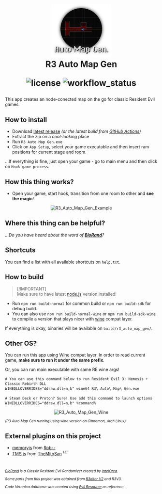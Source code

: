 <h1 align="center">
    <img src="App/img/icon.png" alt="R3_auto_map_gen_icon" title="R3 Auto Map Gen." width="200"/>
    <br>R3 Auto Map Gen<br>
    <p align="center">
        <img alt="license" src="https://img.shields.io/github/license/themitosan/R3-Auto-Map-Gen">
        <img alt="workflow_status" src="https://img.shields.io/github/actions/workflow/status/themitosan/R3-Auto-Map-Gen/main.yaml?style=plastic">
    </p>
</h1>
  
This app creates an node-conected map on the go for classic Resident Evil games.

## How to install
- Download [latest release](https://github.com/themitosan/R3-Auto-Map-Gen/releases) _(or the latest build from [GitHub Actions](https://github.com/themitosan/R3-Auto-Map-Gen/actions))_
- Extract the zip on a _cool-looking_ place
- Run `R3 Auto Map Gen.exe`
- Click on `App Setup`, select your game executable and then insert ram positions for current stage and room.

...If everything is fine, just open your game - go to main menu and then click on `Hook game process`.

## How this thing works?
- Open your game, start hook, transition from one room to other and **see the magic**!

<p align="center">
<img src="https://github.com/themitosan/R3-Auto-Map-Gen/blob/main/example.png?raw=true" alt="R3_Auto_Map_Gen_Example" width="800"/>
</p>

## Where this thing can be helpful?
_...Do you have heard about the word of **[BioRand](https://github.com/IntelOrca/biorand)**?_

## Shortcuts
You can find a list with all available shortcuts on `help.txt`.

## How to build

> [!IMPORTANT]\
> Make sure to have latest [node.js](https://nodejs.org) version installed!

- Run `npm run build-normal` for common build or `npm run build-sdk` for debug build.
- You can also use `npm run build-normal-wine` or `npm run build-sdk-wine` to compile a version that plays nicer with [wine](https://www.winehq.org) compat layer.

If everything is okay, binaries will be available on `build/r3_auto_map_gen/`.

## Other OS?
You can run this app using [Wine](https://www.winehq.org) compat layer.
In order to read current game, **make sure to run it under the same prefix**.

Or, you can run main executable with same RE wine args!

```shell
# You can use this command below to run Resident Evil 3: Nemesis + Classic Rebirth DLL
WINEDLLOVERRIDES="ddraw.dll=n,b" wine64 R3\ Auto\ Map\ Gen.exe

# Steam Deck or Proton? Sure! Use add this command to launch options
WINEDLLOVERRIDES="ddraw.dll=n,b" %command%
```

<p align="center">
<img src="https://github.com/themitosan/R3-Auto-Map-Gen/blob/main/wine.jpg?raw=true" alt="R3_Auto_Map_Gen_Wine" width="800"/>
</p>

<sup>

_(R3 Auto Map Gen running using wine version on Cinnamon, Arch Linux)_

</sup>

## External plugins on this project
- [memoryjs](https://github.com/rob--/memoryjs) from [Rob--](https://github.com/rob--)
- [TMS.js](https://github.com/themitosan/TMS.js) from [TheMitoSan](https://github.com/themitosan) <sup>_Hi!_</sup>

<br>
<sup>

_[BioRand](https://github.com/IntelOrca/biorand) is a Classic Resident Evil Randomizer created by [IntelOrca](https://github.com/IntelOrca)._

_Some parts from this project was obtained from [R3ditor V2](https://github.com/themitosan/R3ditor-V2) and R3V3._

_Code Veronica database was created using [Evil Resource](https://evilresource.com/resident-evil-code-veronica/maps) as reference._

</sup>